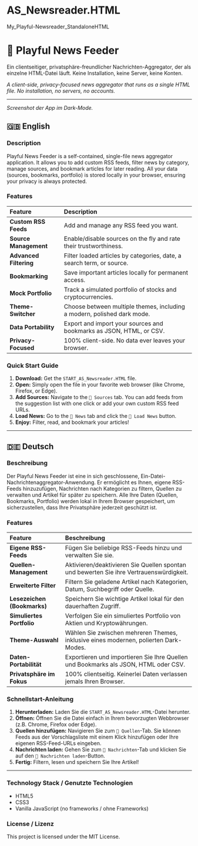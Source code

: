 # AS_Newsreader.HTML
My_Playful-Newsreader_StandaloneHTML 
# 🎨 Playful News Feeder

Ein clientseitiger, privatsphäre-freundlicher Nachrichten-Aggregator, der als einzelne HTML-Datei läuft. Keine Installation, keine Server, keine Konten.

*A client-side, privacy-focused news aggregator that runs as a single HTML file. No installation, no servers, no accounts.*

---

_Screenshot der App im Dark-Mode._

## 🇬🇧 English

### Description

Playful News Feeder is a self-contained, single-file news aggregator application. It allows you to add custom RSS feeds, filter news by category, manage sources, and bookmark articles for later reading. All your data (sources, bookmarks, portfolio) is stored locally in your browser, ensuring your privacy is always protected.

### Features

| Feature | Description |
| :--- | :--- |
| **Custom RSS Feeds** | Add and manage any RSS feed you want. |
| **Source Management** | Enable/disable sources on the fly and rate their trustworthiness. |
| **Advanced Filtering** | Filter loaded articles by categories, date, a search term, or source. |
| **Bookmarking** | Save important articles locally for permanent access. |
| **Mock Portfolio** | Track a simulated portfolio of stocks and cryptocurrencies. |
| **Theme-Switcher** | Choose between multiple themes, including a modern, polished dark mode. |
| **Data Portability**| Export and import your sources and bookmarks as JSON, HTML, or CSV. |
| **Privacy-Focused** | 100% client-side. No data ever leaves your browser. |

### Quick Start Guide

1.  **Download:** Get the `START_AS_Newsreader.HTML` file.
2.  **Open:** Simply open the file in your favorite web browser (like Chrome, Firefox, or Edge).
3.  **Add Sources:** Navigate to the `🔧 Sources` tab. You can add feeds from the suggestion list with one click or add your own custom RSS feed URLs.
4.  **Load News:** Go to the `📰 News` tab and click the `🔄 Load News` button.
5.  **Enjoy:** Filter, read, and bookmark your articles!

---

## 🇩🇪 Deutsch

### Beschreibung

Der Playful News Feeder ist eine in sich geschlossene, Ein-Datei-Nachrichtenaggregator-Anwendung. Er ermöglicht es Ihnen, eigene RSS-Feeds hinzuzufügen, Nachrichten nach Kategorien zu filtern, Quellen zu verwalten und Artikel für später zu speichern. Alle Ihre Daten (Quellen, Bookmarks, Portfolio) werden lokal in Ihrem Browser gespeichert, um sicherzustellen, dass Ihre Privatsphäre jederzeit geschützt ist.

### Features

| Feature | Beschreibung |
| :--- | :--- |
| **Eigene RSS-Feeds** | Fügen Sie beliebige RSS-Feeds hinzu und verwalten Sie sie. |
| **Quellen-Management** | Aktivieren/deaktivieren Sie Quellen spontan und bewerten Sie ihre Vertrauenswürdigkeit. |
| **Erweiterte Filter** | Filtern Sie geladene Artikel nach Kategorien, Datum, Suchbegriff oder Quelle. |
| **Lesezeichen (Bookmarks)** | Speichern Sie wichtige Artikel lokal für den dauerhaften Zugriff. |
| **Simuliertes Portfolio**| Verfolgen Sie ein simuliertes Portfolio von Aktien und Kryptowährungen. |
| **Theme-Auswahl** | Wählen Sie zwischen mehreren Themes, inklusive eines modernen, polierten Dark-Modes. |
| **Daten-Portabilität**| Exportieren und importieren Sie Ihre Quellen und Bookmarks als JSON, HTML oder CSV. |
| **Privatsphäre im Fokus** | 100% clientseitig. Keinerlei Daten verlassen jemals Ihren Browser. |

### Schnellstart-Anleitung

1.  **Herunterladen:** Laden Sie die `START_AS_Newsreader.HTML`-Datei herunter.
2.  **Öffnen:** Öffnen Sie die Datei einfach in Ihrem bevorzugten Webbrowser (z.B. Chrome, Firefox oder Edge).
3.  **Quellen hinzufügen:** Navigieren Sie zum `🔧 Quellen`-Tab. Sie können Feeds aus der Vorschlagsliste mit einem Klick hinzufügen oder Ihre eigenen RSS-Feed-URLs eingeben.
4.  **Nachrichten laden:** Gehen Sie zum `📰 Nachrichten`-Tab und klicken Sie auf den `🔄 Nachrichten laden`-Button.
5.  **Fertig:** Filtern, lesen und speichern Sie Ihre Artikel!

---

### Technology Stack / Genutzte Technologien

* HTML5
* CSS3
* Vanilla JavaScript (no frameworks / ohne Frameworks)

### License / Lizenz

This project is licensed under the MIT License.
